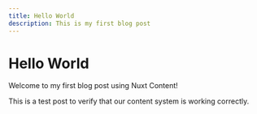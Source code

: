 ```yaml
---
title: Hello World
description: This is my first blog post
---
```


# Hello World

Welcome to my first blog post using Nuxt Content!

This is a test post to verify that our content system is working correctly. 